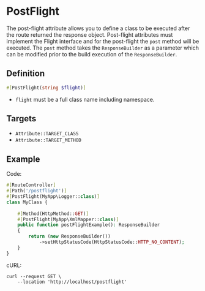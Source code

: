 # PostFlight

The post-flight attribute allows you to define a class to be executed after the route returned the response object.
Post-flight attributes must implement the Flight interface and for the post-flight the `post` method will be executed.
The `post` method takes the `ResponseBuilder` as a parameter which can be modified prior to the build execution of the `ResponseBuilder`.

## Definition
```php
#[PostFlight(string $flight)]
```

- `flight` must be a full class name including namespace.

## Targets

- `Attribute::TARGET_CLASS`
- `Attribute::TARGET_METHOD`

## Example

Code:
```php
#[RouteController]
#[Path('/postflight')]
#[PostFlight(MyApp\Logger::class)]
class MyClass {
    
    #[Method(HttpMethod::GET)]
    #[PostFlight(MyApp\XmlMapper::class)]
    public function postFlightExample(): ResponseBuilder
    {
        return (new ResponseBuilder())
            ->setHttpStatusCode(HttpStatusCode::HTTP_NO_CONTENT);
    }
}
```

cURL:
```shell
curl --request GET \ 
    --location 'http://localhost/postflight'
```
